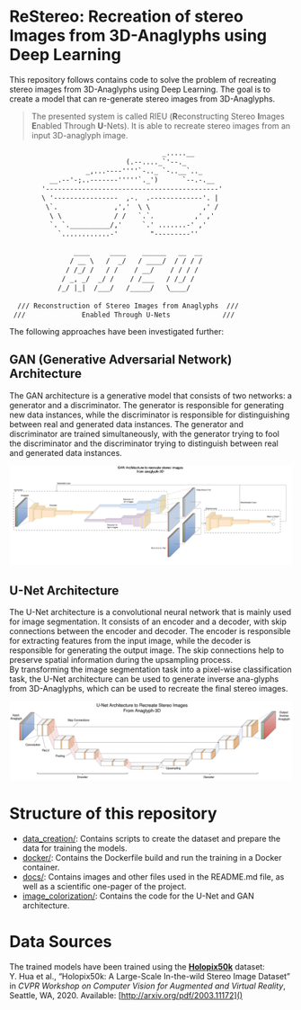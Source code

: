 # ReStereo: Recreation of stereo Images from 3D-Anaglyphs using Deep Learning

This repository follows contains code to solve the problem of recreating stereo images from 3D-Anaglyphs using Deep Learning. The goal is to create a model that can re-generate stereo images from 3D-Anaglyphs.

> The presented system is called RIEU (**R**econstructing Stereo **I**mages **E**nabled Through **U**-Nets). It is able to recreate stereo images from an input 3D-anaglyph image.
``` 
                                      _.....__
                             (.--...._`'--._
                   _,...----''''`-.._ `-..__`.._
          __.--'-;..-------'''''`._')      `--.-.__
        '-------------------------------------------'
        \ '----------------  ,-.  .-------------'. |
         \`.              ,','  \ \             ,' /
          \ \             / /   `.`.          ,' ,'
          `. `.__________/,'     `.' .......-' ,'
            `............-'        "---------''

                ____     ____    ______   __  __
               / __ \   /  _/   / ____/  / / / /
              / /_/ /   / /    / __/    / / / / 
             / _, _/  _/ /    / /___   / /_/ /  
            /_/ |_|  /___/   /_____/   \____/   
                                    
  /// Reconstruction of Stereo Images from Anaglyphs  ///
 ///              Enabled Through U-Nets             ///
```

The following approaches have been investigated further:

## GAN (Generative Adversarial Network) Architecture

The GAN architecture is a generative model that consists of two networks: a generator and a discriminator. The generator is responsible for generating new data instances, while the discriminator is responsible for distinguishing between real and generated data instances. The generator and discriminator are trained simultaneously, with the generator trying to fool the discriminator and the discriminator trying to distinguish between real and generated data instances.

![GAN Architecture](./docs/img/gan_architecture_anaglyph.jpg)


## U-Net Architecture

The U-Net architecture is a convolutional neural network that is mainly used for image segmentation. It consists of an encoder and a decoder, with skip connections between the encoder and decoder. The encoder is responsible for extracting features from the input image, while the decoder is responsible for generating the output image. The skip connections help to preserve spatial information during the upsampling process. <br>
By transforming the image segmentation task into a pixel-wise classification task, the U-Net architecture can be used to generate inverse ana-glyphs from 3D-Anaglyphs, which can be used to recreate the final stereo images.

![U-Net Architecture](./docs/img/unet_architecture_anaglyph.jpg)

# Structure of this repository
- [data_creation/](data_creation/Readme.md): Contains scripts to create the dataset and prepare the data for training the models.
- [docker/](docker/Readme.md): Contains the Dockerfile build and run the training in a Docker container.
- [docs/](docs/Readme.md): Contains images and other files used in the README.md file, as well as a scientific one-pager of the project.
- [image_colorization/](image_colorization/README.md): Contains the code for the U-Net and GAN architecture.

# Data Sources
The trained models have been trained using the **[Holopix50k](https://leiainc.github.io/holopix50k/)** dataset:<br>
Y. Hua et al., “Holopix50k: A Large-Scale In-the-wild Stereo Image
Dataset”  in _CVPR Workshop on Computer Vision for Augmented and Virtual Reality_, Seattle, WA, 2020. Available: [http://arxiv.org/pdf/2003.11172]()

